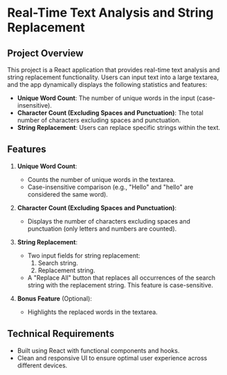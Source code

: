 # Real-Time Text Analysis and String Replacement

## Project Overview
This project is a React application that provides real-time text analysis and string replacement functionality. Users can input text into a large textarea, and the app dynamically displays the following statistics and features:
- **Unique Word Count**: The number of unique words in the input (case-insensitive).
- **Character Count (Excluding Spaces and Punctuation)**: The total number of characters excluding spaces and punctuation.
- **String Replacement**: Users can replace specific strings within the text.

## Features
1. **Unique Word Count**:
   - Counts the number of unique words in the textarea.
   - Case-insensitive comparison (e.g., "Hello" and "hello" are considered the same word).

2. **Character Count (Excluding Spaces and Punctuation)**:
   - Displays the number of characters excluding spaces and punctuation (only letters and numbers are counted).

3. **String Replacement**:
   - Two input fields for string replacement:
     1. Search string.
     2. Replacement string.
   - A "Replace All" button that replaces all occurrences of the search string with the replacement string. This feature is case-sensitive.

4. **Bonus Feature** (Optional):
   - Highlights the replaced words in the textarea.

## Technical Requirements
- Built using React with functional components and hooks.
- Clean and responsive UI to ensure optimal user experience across different devices.

